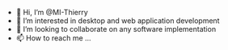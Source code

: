 - 👋 Hi, I’m @MI-Thierry
- 👀 I’m interested in desktop and web application development
- 💞️ I’m looking to collaborate on any software implementation
- 📫 How to reach me ...

<!---
MI-Thierry/MI-Thierry is a ✨ special ✨ repository because its `README.md` (this file) appears on your GitHub profile.
You can click the Preview link to take a look at your changes.
--->
